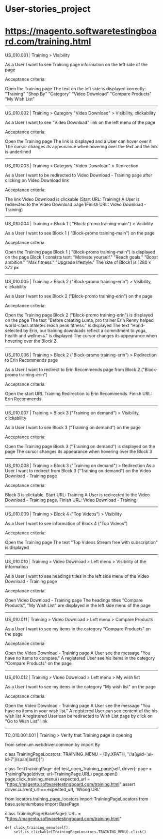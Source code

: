 # User-stories_project
# https://magento.softwaretestingboard.com/training.html
US_010.001 | Training > Visibility

As a User I want to see Training page information on the left side of the page

Acceptance criteria:

Open the Training page
The text on the left side is displayed correctly:
"Training"
"Shop By"
"Category"
"Video Download"
"Compare Products"
"My Wish List"
*************************************************************************************************
US_010.002 | Training > Category "Video Download" > Visibility, clickability

As a User I want to see "Video Download" link on the left menu of the page

Acceptance criteria:

Open the Training page
The link is displayed and a User can hover over it
The cursor changes its appearance when hovering over the text and the link is underlined
************************************************************************************************
US_010.003 | Training > Category "Video Download" > Redirection

As a User I want to be redirected to Video Download - Training page after clicking on Video Download link

Acceptance criteria:

The link Video Download is clickable (Start URL: Training)
A User is redirected to the Video Download page (Finish URL: Video Download - Training)
************************************************************************************************
US_010.004 | Training > Block 1 ( "Block-promo training-main") > Visibility

As a User I want to see Block 1 ( "Block-promo training-main") on the page

Acceptance criteria:

Open the Training page
Block 1 ( "Block-promo training-main") is displayed on the page
Block 1 consists text:
"Motivate yourself."
"Reach goals."
"Boost ambition."
"Max fitness."
"Upgrade lifestyle."
The size of Block1 is 1280 x 372 px
**********************************************************************************************
US_010.005 | Training > Block 2 ("Block-promo training-erin") > Visibility, clickability

As a User I want to see Block 2 ("Block-promo training-erin") on the page

Acceptance criteria:

Open the Training page
Block 2 ("Block-promo training-erin") is displayed on the page
The text "Before creating Luma, pro trainer Erin Renny helped world-class athletes reach peak fitness." is displayed
The text "Hand-selected by Erin, our training downloads reflect a commitment to yoga, health and wellness." is displayed
The cursor changes its appearance when hovering over the Block 2
*********************************************************************************************
US_010.006 | Training > Block 2 ("Block-promo training-erin") > Redirection to Erin Recommends page

As a User I want to redirect to Erin Recommends page from Block 2 ("Block-promo training-erin")

Acceptance criteria:

Open the start URL Training
Redirection to Erin Recommends. Finish URL: Erin Recommends
*********************************************************************************************
US_010.007 | Training > Block 3 ("Training on demand") > Visibility, clickability

As a User I want to see Block 3 ("Training on demand") on the page

Acceptance criteria:

Open the Training page
Block 3 ("Training on demand") is displayed on the page
The cursor changes its appearance when hovering over the Block 3
******************************************************************************************
US_010.008 | Training > Block 3 ("Training on demand") > Redirection
As a User I want to redirect from Block 3 ("Training on demand") on the Video Download - Training page

Acceptance criteria:

Block 3 is clickable. Start URL: Training
A User is redirected to the Video Download - Training page. Finish URL: Video Download - Training
******************************************************************************************
US_010.009 | Training > Block 4 ("Top Videos") > Visibility

As a User I want to see information of Block 4 ("Top Videos")

Acceptance criteria:

Open the Training page
The text "Top Videos Stream free with subscription" is displayed
*****************************************************************************************
US_010.010 | Training > Video Download > Left menu > Visibility of the information

As a User I want to see headings titles in the left side menu of the Video Download - Training page

Acceptance criteria:

Open Video Download - Training page
The headings titles "Compare Products", "My Wish List" are displayed in the left side menu of the page
******************************************************************************************
US_010.011 | Training > Video Download > Left menu > Compare Products

As a User I want to see my items in the category "Compare Products" on the page

Acceptance criteria:

Open the Video Download - Training page
A User see the message "You have no items to compare."
A registered User see his items in the category "Compare Products" on the page
*******************************************************************************************
US_010.012 | Training >  Video Download > Left menu >  My wish list

As a User I want to see my items in the category "My wish list" on the page

Acceptance criteria:

Open the Video Download - Training page
A User see the message "You have no items in your wish list."
A registered User can see content of the his wish list
A registered User can be redirected to Wish List page by click on "Go to Wish List" link
****************************************************************************************
TC_010.001.001 | Training > Verify that Training page is opening 

from selenium.webdriver.common.by import By

class TrainingPageLocators:
    TRAINING_MENU = (By.XPATH, "//a[@id='ui-id-7']/span[last()]")
    
class TestTrainingPage:
    def test_open_Training_page(self, driver):
        page = TrainingPage(driver, url=TrainingPage.URL)
        page.open()
        page.click_training_menu()
        expected_url = "https://magento.softwaretestingboard.com/training.html"
        assert driver.current_url == expected_url, 'Wrong URL'

from locators.training_page_locators import TrainingPageLocators
from base.seleniumbase import BasePage

class TrainingPage(BasePage):
    URL = "https://magento.softwaretestingboard.com/training.html"

    def click_training_menu(self):
        self.is_clickable(TrainingPageLocators.TRAINING_MENU).click()


